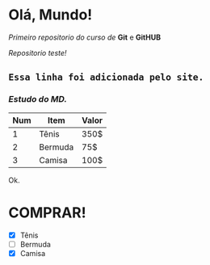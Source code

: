 # Olá, Mundo!
 *Primeiro repositorio do curso de* **Git** e **GitHUB**

*Repositorio teste!*

`Essa linha foi adicionada pelo site.`
---
### _Estudo do **MD**._

Num | Item | Valor
---|---|---
1 | Tênis | 350$
2 | Bermuda | 75$
3 | Camisa | 100$
Ok.

# **COMPRAR!**
- [x] Tênis
- [ ] Bermuda
- [x] Camisa
